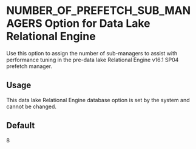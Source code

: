 <!-- loio421cc329e0ca4f078f79696e9c23e6bf -->

# NUMBER\_OF\_PREFETCH\_SUB\_MANAGERS Option for Data Lake Relational Engine

Use this option to assign the number of sub-managers to assist with performance tuning in the pre-data lake Relational Engine v16.1 SP04 prefetch manager.



<a name="loio421cc329e0ca4f078f79696e9c23e6bf__section_rv2_mvs_swb"/>

## Usage

This data lake Relational Engine database option is set by the system and cannot be changed.



<a name="loio421cc329e0ca4f078f79696e9c23e6bf__iq_refso_855"/>

## Default

8

